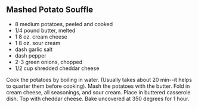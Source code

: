 Mashed Potato Souffle
---------------------

- 8 medium potatoes, peeled and cooked
- 1/4 pound butter, melted
- 1 8 oz. cream cheese
- 1 8 oz. sour cream
- dash garlic salt
- dash pepper
- 2-3 green onions, chopped
- 1/2 cup shredded cheddar cheese
 
Cook the potatoes by boiling in water. (Usually takes about 20 min--it helps to quarter them before cooking).  Mash the potatoes with the butter.  Fold in cream cheese, all seasonings, and sour cream.  Place in buttered casserole dish.  Top with cheddar cheese.  Bake uncovered at 350 degrees for 1 hour.